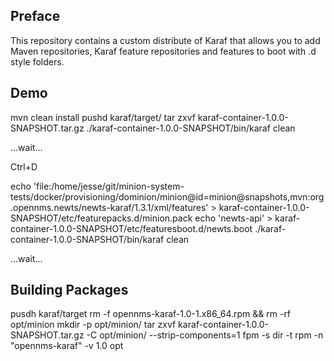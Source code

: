 ## Preface

This repository contains a custom distribute of Karaf that allows you to
add Maven repositories, Karaf feature repositories and features to boot
with .d style folders.

## Demo 

mvn clean install
pushd karaf/target/
tar zxvf karaf-container-1.0.0-SNAPSHOT.tar.gz
./karaf-container-1.0.0-SNAPSHOT/bin/karaf clean

...wait...

Ctrl+D

echo 'file:/home/jesse/git/minion-system-tests/docker/provisioning/dominion/minion@id=minion@snapshots,mvn:org.opennms.newts/newts-karaf/1.3.1/xml/features' > karaf-container-1.0.0-SNAPSHOT/etc/featurepacks.d/minion.pack
echo 'newts-api' > karaf-container-1.0.0-SNAPSHOT/etc/featuresboot.d/newts.boot
./karaf-container-1.0.0-SNAPSHOT/bin/karaf clean

...wait...

## Building Packages

pusdh karaf/target
rm -f opennms-karaf-1.0-1.x86_64.rpm && rm -rf opt/minion
mkdir -p opt/minion/
tar zxvf karaf-container-1.0.0-SNAPSHOT.tar.gz -C opt/minion/ --strip-components=1
fpm -s dir -t rpm -n "opennms-karaf" -v 1.0 opt
